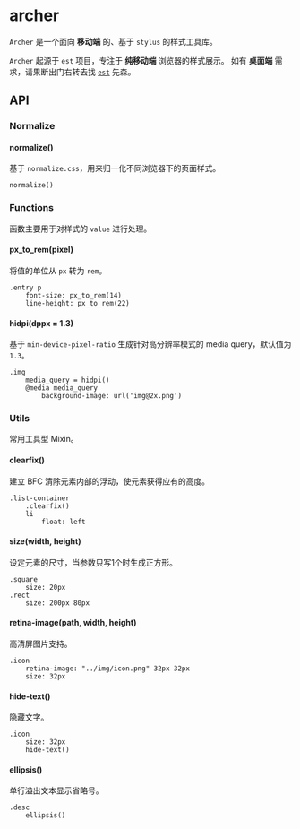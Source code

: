 # archer

`Archer` 是一个面向 **移动端** 的、基于 `stylus` 的样式工具库。

`Archer` 起源于 `est` 项目，专注于 **纯移动端** 浏览器的样式展示。
如有 **桌面端** 需求，请果断出门右转去找 [`est`](http://ecomfe.github.io/est/) 先森。

## API

### Normalize

#### normalize()

基于 `normalize.css`，用来归一化不同浏览器下的页面样式。

    normalize()

### Functions

函数主要用于对样式的 `value` 进行处理。

#### px_to_rem(pixel)

将值的单位从 `px` 转为 `rem`。

    .entry p
        font-size: px_to_rem(14)
        line-height: px_to_rem(22)

#### hidpi(dppx = 1.3)

基于 `min-device-pixel-ratio` 生成针对高分辨率模式的 media query，默认值为 `1.3`。

    .img
        media_query = hidpi()
        @media media_query
            background-image: url('img@2x.png')

### Utils

常用工具型 Mixin。

#### clearfix()

建立 BFC 清除元素内部的浮动，使元素获得应有的高度。

    .list-container
        .clearfix()
        li
            float: left

#### size(width, height)

设定元素的尺寸，当参数只写1个时生成正方形。

    .square
        size: 20px
    .rect
        size: 200px 80px

#### retina-image(path, width, height)

高清屏图片支持。

    .icon
        retina-image: "../img/icon.png" 32px 32px
        size: 32px

#### hide-text()

隐藏文字。

    .icon
        size: 32px
        hide-text()

#### ellipsis()

单行溢出文本显示省略号。

    .desc
        ellipsis()
